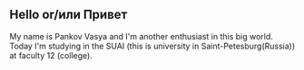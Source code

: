 ## Hello or/или Привет

My name is Pankov Vasya and I'm another enthusiast in this big world. Today I'm studying in the SUAI (this is university in Saint-Petesburg(Russia)) at faculty 12 (college).
